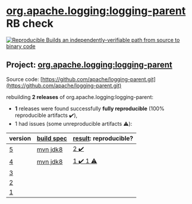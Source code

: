 [org.apache.logging:logging-parent](https://search.maven.org/artifact/org.apache.logging/logging-parent/) RB check
=======

[![Reproducible Builds](https://reproducible-builds.org/images/logos/rb.svg) an independently-verifiable path from source to binary code](https://reproducible-builds.org/)

## Project: [org.apache.logging:logging-parent](https://search.maven.org/artifact/org.apache.logging/logging-parent/)

Source code: [https://github.com/apache/logging-parent.git](https://github.com/apache/logging-parent.git)

rebuilding **2 releases** of org.apache.logging:logging-parent:
- **1** releases were found successfully **fully reproducible** (100% reproducible artifacts :heavy_check_mark:),
- 1 had issues (some unreproducible artifacts :warning:):

| version | [build spec](BUILDSPEC.md) | [result](https://reproducible-builds.org/docs/jvm/): reproducible? |
| -- | --------- | ------ |
| [5](https://search.maven.org/artifact/org.apache.logging/logging-parent/5/pom) | [mvn jdk8](logging-parent-5.buildspec) | [2 :heavy_check_mark: ](logging-parent-5.buildcompare) |
| [4](https://search.maven.org/artifact/org.apache.logging/logging-parent/4/pom) | [mvn jdk8](logging-parent-4.buildspec) | [1 :heavy_check_mark:  1 :warning:](logging-parent-4.buildcompare) |
| [3](https://search.maven.org/artifact/org.apache.logging/logging-parent/3/pom) | | |
| [2](https://search.maven.org/artifact/org.apache.logging/logging-parent/2/pom) | | |
| [1](https://search.maven.org/artifact/org.apache.logging/logging-parent/1/pom) | | |
